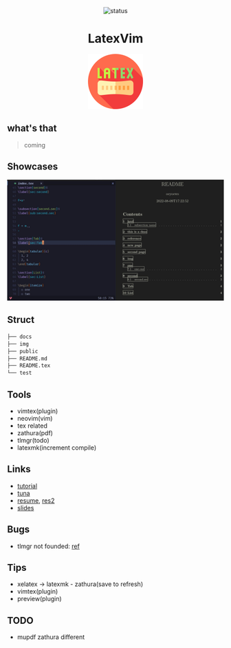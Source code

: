 <div align="center">
<img src="https://img.shields.io/badge/Status-WIP-blueviolet.svg?style=flat-square&logo=Chakra-Ui&color=90E59A&logoColor=green" alt="status" >

</div>

<h1 align="center">LatexVim</h1>

<div align="center">

<img src="img/latex.png" width=128/>

</div>

## what's that

> coming

## Showcases

![img](img/00.png)

## Struct

```bash
├── docs
├── img
├── public
├── README.md
├── README.tex
└── test
```

## Tools

- vimtex(plugin)
- neovim(vim)
- tex related
- zathura(pdf)
- tlmgr(todo)
- latexmk(increment compile)

## Links

- [tutorial](https://nbviewer.org/github/xinychen/latex-cookbook/blob/main/chapter-1/section5.ipynb)
- [tuna](https://github.com/tuna/thuthesis)
- [resume](https://github.com/hijiangtao/resume), [res2](https://github.com/jankapunkt/latexcv)
- [slides](https://github.com/xinychen/awesome-beamer)

## Bugs

- tlmgr not founded: [ref](https://wiki.archlinux.org/title/TeX_Live#tlmgr)

## Tips

- xelatex -> latexmk - zathura(save to refresh)
- vimtex(plugin)
- preview(plugin)

## TODO

- mupdf zathura different
